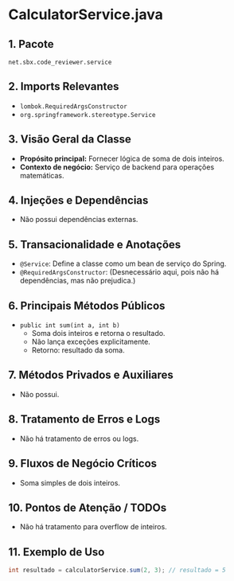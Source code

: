 # CalculatorService.java

## 1. Pacote
`net.sbx.code_reviewer.service`

## 2. Imports Relevantes
- `lombok.RequiredArgsConstructor`
- `org.springframework.stereotype.Service`

## 3. Visão Geral da Classe
- **Propósito principal:** Fornecer lógica de soma de dois inteiros.
- **Contexto de negócio:** Serviço de backend para operações matemáticas.

## 4. Injeções e Dependências
- Não possui dependências externas.

## 5. Transacionalidade e Anotações
- `@Service`: Define a classe como um bean de serviço do Spring.
- `@RequiredArgsConstructor`: (Desnecessário aqui, pois não há dependências, mas não prejudica.)

## 6. Principais Métodos Públicos
- `public int sum(int a, int b)`
  - Soma dois inteiros e retorna o resultado.
  - Não lança exceções explicitamente.
  - Retorno: resultado da soma.

## 7. Métodos Privados e Auxiliares
- Não possui.

## 8. Tratamento de Erros e Logs
- Não há tratamento de erros ou logs.

## 9. Fluxos de Negócio Críticos
- Soma simples de dois inteiros.

## 10. Pontos de Atenção / TODOs
- Não há tratamento para overflow de inteiros.

## 11. Exemplo de Uso
```java
int resultado = calculatorService.sum(2, 3); // resultado = 5
``` 